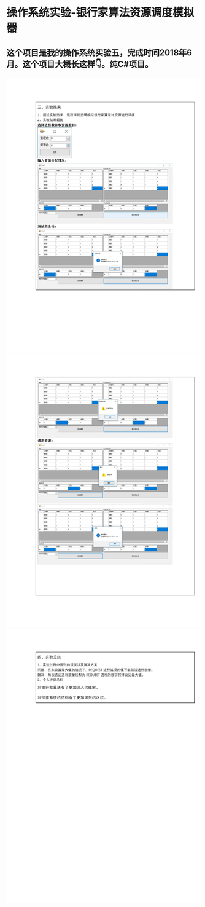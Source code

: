 # 操作系统实验-银行家算法资源调度模拟器

## 这个项目是我的操作系统实验五，完成时间2018年6月。这个项目大概长这样👇。纯C#项目。

![第1页](_/__页面_1.jpg)
![第2页](_/__页面_2.jpg)
![第3页](_/__页面_3.jpg)